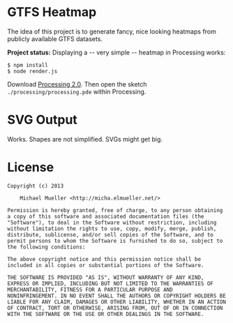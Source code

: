 # GTFS Heatmap

The idea of this project is to generate fancy, nice looking heatmaps from
publicly available GTFS datasets.


__Project status:__ Displaying a -- very simple -- heatmap in Processing
works:
	
	$ npm install
	$ node render.js

Download [Processing 2.0](https://processing.org/download/). Then  open 
the sketch `./processing/processing.pde` within Processing.


# SVG Output

Works. Shapes are not simplified. SVGs might get big.


# License

	Copyright (c) 2013

		Michael Mueller <http://micha.elmueller.net/>

	Permission is hereby granted, free of charge, to any person obtaining
	a copy of this software and associated documentation files (the
	"Software"), to deal in the Software without restriction, including
	without limitation the rights to use, copy, modify, merge, publish,
	distribute, sublicense, and/or sell copies of the Software, and to
	permit persons to whom the Software is furnished to do so, subject to
	the following conditions:

	The above copyright notice and this permission notice shall be
	included in all copies or substantial portions of the Software.

	THE SOFTWARE IS PROVIDED "AS IS", WITHOUT WARRANTY OF ANY KIND,
	EXPRESS OR IMPLIED, INCLUDING BUT NOT LIMITED TO THE WARRANTIES OF
	MERCHANTABILITY, FITNESS FOR A PARTICULAR PURPOSE AND
	NONINFRINGEMENT. IN NO EVENT SHALL THE AUTHORS OR COPYRIGHT HOLDERS BE
	LIABLE FOR ANY CLAIM, DAMAGES OR OTHER LIABILITY, WHETHER IN AN ACTION
	OF CONTRACT, TORT OR OTHERWISE, ARISING FROM, OUT OF OR IN CONNECTION
	WITH THE SOFTWARE OR THE USE OR OTHER DEALINGS IN THE SOFTWARE.
